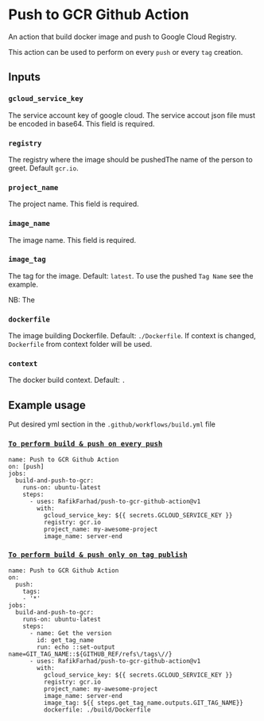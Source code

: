# Push to GCR Github Action

An action that build docker image and push to Google Cloud Registry.

This action can be used to perform on every `push` or every `tag` creation.

## Inputs

### `gcloud_service_key`
The service account key of google cloud. The service accout json file must be encoded in base64. This field is required.

### `registry`
The registry where the image should be pushedThe name of the person to greet. Default `gcr.io`.

### `project_name`
The project name. This field is required.

### `image_name`
The image name. This field is required.

### `image_tag`
The tag for the image. Default: `latest`. To use the pushed `Tag Name` see the example.

NB: The 

### `dockerfile`
The image building Dockerfile. Default: `./Dockerfile`. 
If context is changed, `Dockerfile` from context folder will be used.

### `context`
The docker build context. Default: `.`

## Example usage
Put desired yml section in the `.github/workflows/build.yml` file
### [`To perform build & push on every push`](https://github.com/RafikFarhad/example/build.yml)
```
name: Push to GCR Github Action
on: [push]
jobs:
  build-and-push-to-gcr:
    runs-on: ubuntu-latest
    steps:
      - uses: RafikFarhad/push-to-gcr-github-action@v1
        with:
          gcloud_service_key: ${{ secrets.GCLOUD_SERVICE_KEY }}
          registry: gcr.io
          project_name: my-awesome-project
          image_name: server-end

```

### [`To perform build & push only on tag publish`](https://github.com/RafikFarhad/example/build_only_tags.yml)
```
name: Push to GCR Github Action
on:
  push:
    tags:
    - '*'
jobs:
  build-and-push-to-gcr:
    runs-on: ubuntu-latest
    steps:
      - name: Get the version
        id: get_tag_name
        run: echo ::set-output name=GIT_TAG_NAME::${GITHUB_REF/refs\/tags\//}
      - uses: RafikFarhad/push-to-gcr-github-action@v1
        with:
          gcloud_service_key: ${{ secrets.GCLOUD_SERVICE_KEY }}
          registry: gcr.io
          project_name: my-awesome-project
          image_name: server-end
          image_tag: ${{ steps.get_tag_name.outputs.GIT_TAG_NAME}}
          dockerfile: ./build/Dockerfile
```